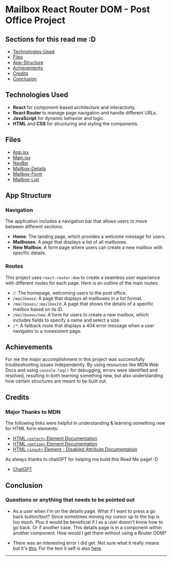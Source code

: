 # Mailbox React Router DOM - Post Office Project

## Sections for this read me :D

- [Technologies-Used](https://github.com/PedroCr05/React-Router-DOM-HWRK#technologies-used)
- [Files](https://github.com/PedroCr05/React-Router-DOM-HWRK#files)
- [App-Structure](https://github.com/PedroCr05/React-Router-DOM-HWRK#app-structure)
- [Achievements](https://github.com/PedroCr05/React-Router-DOM-HWRK#achievements)
- [Credits](https://github.com/PedroCr05/React-Router-DOM-HWRK?tab=readme-ov-file#credits)
- [Conclusion](https://github.com/PedroCr05/React-Router-DOM-HWRK?tab=readme-ov-file#conclusion)

## Technologies Used

- **React** for component-based architecture and interactivity.
- **React Router** to manage page navigation and handle different URLs.
- **JavaScript** for dynamic behavior and logic.
- **HTML** and **CSS** for structuring and styling the components.

## Files

- [App.jsx](https://github.com/PedroCr05/React-Router-DOM-HWRK/blob/main/src/App.jsx)
- [Main.jsx](https://github.com/PedroCr05/React-Router-DOM-HWRK/blob/main/src/main.jsx)
- [NavBar](https://github.com/PedroCr05/React-Router-DOM-HWRK/blob/main/src/components/NavBar.jsx)
- [Mailbox-Details](https://github.com/PedroCr05/React-Router-DOM-HWRK/blob/main/src/components/MailboxDetails.jsx)
- [Mailbox-Form](https://github.com/PedroCr05/React-Router-DOM-HWRK/blob/main/src/components/MailboxForm.jsx)
- [Mailbox-List](https://github.com/PedroCr05/React-Router-DOM-HWRK/blob/main/src/components/MailboxList.jsx)

## App Structure

### Navigation

The application includes a navigation bar that allows users to move between different sections:

- **Home**: The landing page, which provides a welcome message for users.
- **Mailboxes**: A page that displays a list of all mailboxes.
- **New Mailbox**: A form page where users can create a new mailbox with specific details.

### Routes

This project uses `react-router-dom` to create a seamless user experience with different routes for each page. Here is an outline of the main routes:

- `/`: The homepage, welcoming users to the post office.
- `/mailboxes`: A page that displays all mailboxes in a list format.
- `/mailboxes/:mailboxId`: A page that shows the details of a specific mailbox based on its ID.
- `/mailboxes/new`: A form for users to create a new mailbox, which includes fields to specify a name and select a size.
- `/*`: A fallback route that displays a 404 error message when a user navigates to a nonexistent page.

## Achievements

For me the major accomplishment in this project was successfully troubleshooting issues independently. By using resources like MDN Web Docs and using `console.log()` for debugging, errors were identified and resolved, resulting in both learning something new, but also understanding how certain structures are meant to be built out.

## Credits

### Major Thanks to MDN

The following links were helpful in understanding & learning something new for HTML form elements:

- [HTML `<select>` Element Documentation](https://developer.mozilla.org/en-US/docs/Web/HTML/Element/select)
- [HTML `<option>` Element Documentation](https://developer.mozilla.org/en-US/docs/Web/HTML/Element/option)
- [HTML `<input>` Element - Disabled Attribute Documentation](https://developer.mozilla.org/en-US/docs/Web/HTML/Element/input#disabled)

As always thanks to chatGPT for helping me build this Read Me page! :D

- [ChatGPT](https://chatgpt.com)

## Conclusion

### Questions or anything that needs to be pointed out

- As a user when I'm on the details page. What if I want to press a go back button/text? Since sometimes moving my cursor up to the top is too much. Plus it would be beneficial if I as a user doesn't know how to go back. Or if another case. This details page is in a component within another component. How would I get there without using a Router DOM?

- There was an interesting error I did get. Not sure what it really means but it's [this](https://github.com/PedroCr05/React-Router-DOM-HWRK/blob/main/src/assets/images/image.png). For the text it self is also [here](https://github.com/PedroCr05/React-Router-DOM-HWRK/blob/main/src/assets/images/react-router.js).
  
---
